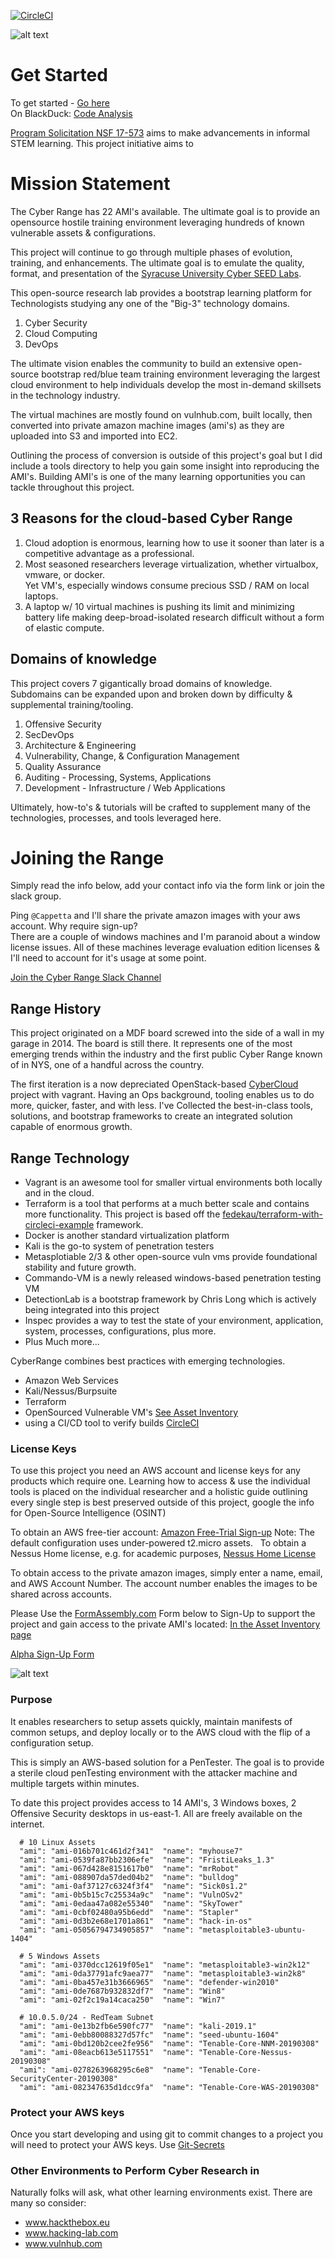 [![CircleCI](https://circleci.com/gh/cappetta/CyberRange.svg?style=svg)](https://circleci.com/gh/cappetta/CyberRange)

![alt text](https://github.com/cappetta/CyberRange/blob/feature/kali-setup/cyberRange_logo.png "Cyber Range")
# Get Started
To get started - [Go here](https://github.com/secdevops-cuse/CyberRange/tree/master/tutorials#how-to-get-started)
<br/>
On BlackDuck: [Code Analysis](https://www.openhub.net/p/CyberRange)

[Program Solicitation NSF 17-573](https://www.nsf.gov/pubs/2017/nsf17573/nsf17573.htm) aims to make advancements in informal STEM learning.  This project initiative aims to 


# Mission Statement

The Cyber Range has 22 AMI's available.  The ultimate goal is to provide an 
opensource hostile training environment leveraging hundreds of known 
vulnerable assets & configurations. 

This project will continue to go through multiple phases of evolution, 
training, and enhancements.  The ultimate goal is to emulate the 
quality, format, and presentation of the [Syracuse University Cyber SEED Labs](http://www.cis.syr.edu/~wedu/seed/Labs_16.04/).

This open-source research lab provides a bootstrap learning platform for Technologists studying any one of the "Big-3" technology domains.  

1. Cyber Security
2. Cloud Computing
3. DevOps

  
The ultimate vision enables the community to build an extensive 
open-source bootstrap red/blue team training environment leveraging 
the largest cloud environment to help individuals develop the most 
in-demand skillsets in the technology industry. 

The virtual machines are mostly found on vulnhub.com, built locally, then converted into private 
amazon machine images (ami's) as they are uploaded into S3 and imported into EC2.

Outlining the process of conversion is outside of this project's goal but I did include a tools directory to help you gain 
some insight into reproducing the AMI's.  Building AMI's is one of the many learning opportunities you can tackle throughout
this project.

## 3 Reasons for the cloud-based Cyber Range
1. Cloud adoption is enormous, learning how to use it sooner than later is a competitive advantage as a professional.
2. Most seasoned researchers leverage virtualization, whether virtualbox, vmware, or docker.  
    Yet VM's, especially windows consume precious SSD / RAM on local laptops.  
3. A laptop w/ 10 virtual machines is pushing its limit and minimizing battery life making deep-broad-isolated 
    research difficult without a form of elastic compute. 


## Domains of knowledge
This project covers 7 gigantically broad domains of knowledge.  Subdomains 
can be expanded upon and broken down by difficulty & supplemental training/tooling.

1. Offensive Security
2. SecDevOps
3. Architecture & Engineering
4. Vulnerability, Change, & Configuration Management
5. Quality Assurance
6. Auditing - Processing, Systems, Applications
7. Development - Infrastructure / Web Applications

Ultimately, how-to's & tutorials will be crafted to supplement many of the technologies, processes, and tools leveraged here.

# Joining the Range
Simply read the info below, add your contact info via the form link or join the slack group.

Ping `@Cappetta` and I'll share the private amazon images with your aws account. Why require sign-up?  
There are a couple of windows machines and I'm paranoid about a window license issues.  All of these
machines leverage evaluation edition licenses & I'll need to account for it's usage at some point.

[Join the Cyber Range Slack Channel](https://join.slack.com/t/acsaws/shared_invite/enQtNTg0NjU1NDY3MTQwLWU4MDc2ZDUyYjg4OTMxNTJkMDljMDM2NzRhOTQzZjQ3MTk1NTFkMmE4OTc2MGRiM2U4NzIwNTVkNmIzYWY0YmY") 


## Range History
This project originated on a MDF board screwed into the side of a wall in my garage in 2014. The board is still there.  It represents
one of the most emerging trends within the industry and the first public Cyber Range known of in NYS, one of a handful across the country.

The first iteration is a now depreciated OpenStack-based [CyberCloud](https://github.com/cappetta/CyberCloud) project with vagrant.
Having an Ops background, tooling enables us to do more, quicker, faster, and with less.  I've Collected the best-in-class tools,
solutions, and bootstrap frameworks to create an integrated solution capable of enormous growth.

## Range Technology  
- Vagrant is an awesome tool for smaller virtual environments both locally and in the cloud.
- Terraform is a tool that performs at a much better scale and contains more functionality.  This project is based off the [fedekau/terraform-with-circleci-example](https://github.com/fedekau/terraform-with-circleci-example)
framework.
- Docker is another standard virtualization platform
- Kali is the go-to system of penetration testers
- Metasplotiable 2/3 & other open-source vuln vms provide foundational stability and future growth.
- Commando-VM is a newly released windows-based penetration testing VM
- DetectionLab is a bootstrap framework by Chris Long which is actively being integrated into this project
- Inspec provides a way to test the state of your environment, application, system, processes, configurations, plus more.
- Plus Much more... 

    
CyberRange combines best practices with emerging technologies.
 - Amazon Web Services
 - Kali/Nessus/Burpsuite
 - Terraform
 - OpenSourced Vulnerable VM's [See Asset Inventory](asset-inventory.md)
 - using a CI/CD tool to verify builds [CircleCI](https://circleci.com/)

### License Keys
To use this project you need an AWS account and license keys for any products which require one.  Learning how to access & use the individual
tools is placed on the individual researcher and a holistic guide outlining every single step is best preserved outside of this project,
google the info for Open-Source Intelligence (OSINT)

To obtain an AWS free-tier account: [Amazon Free-Trial Sign-up](https://portal.aws.amazon.com/billing/signup?refid=em_127222) Note: The default configuration uses under-powered t2.micro assets.&nbsp;&nbsp;</div>
To obtain a Nessus Home license, e.g. for academic purposes, [Nessus Home License](https://www.tenable.com/products/nessus-home)


To obtain access to the private amazon images, simply enter a name, email, and AWS Account Number. 
The account number enables the images to be shared across accounts.<br></div>

Please Use the [FormAssembly.com](http://www.formassembly.com) Form below to Sign-Up to support the project and gain access to the private AMI's located: [In the Asset Inventory page](https://github.com/secdevops-cuse/CyberRange/blob/master/asset-inventory.md")

[Alpha Sign-Up Form](https://www.tfaforms.com/4729221)
 
![alt text](https://raw.githubusercontent.com/secdevops-cuse/CyberRange/master/CyberRange.png "Cyber Range")

### Purpose
It enables researchers to setup assets quickly, maintain manifests of common
setups, and deploy locally or to the AWS cloud with the flip of a configuration
setup.

This is simply an AWS-based solution for a PenTester.  The goal is to
provide a sterile cloud penTesting environment with the attacker machine
and multiple targets within minutes.

To date this project provides access to 14 AMI's, 3 Windows boxes, 2 Offensive
 Security desktops in us-east-1. All are freely available on the internet.

```
  # 10 Linux Assets
  "ami": "ami-016b701c461d2f341"  "name": "myhouse7"
  "ami": "ami-0539fa87bb2306efe"  "name": "FristiLeaks_1.3"
  "ami": "ami-067d428e8151617b0"  "name": "mrRobot"
  "ami": "ami-088907da57ded04b2"  "name": "bulldog"
  "ami": "ami-0af37127c6324f3f4"  "name": "Sick0s1.2"
  "ami": "ami-0b5b15c7c25534a9c"  "name": "VulnOSv2"
  "ami": "ami-0edaa47a082e55340"  "name": "SkyTower"
  "ami": "ami-0cbf02480a95b6edd"  "name": "Stapler"
  "ami": "ami-0d3b2e68e1701a861"  "name": "hack-in-os"
  "ami": "ami-05056794734905857"  "name": "metasploitable3-ubuntu-1404"
  
  # 5 Windows Assets
  "ami": "ami-0370dcc12619f05e1"  "name": "metasploitable3-win2k12"
  "ami": "ami-0da37791afc9aea77"  "name": "metasploitable3-win2k8"
  "ami": "ami-0ba457e31b3666965"  "name": "defender-win2010"
  "ami": "ami-0de7687b932832df7"  "name": "Win8"
  "ami": "ami-02f2c19a14caca250"  "name": "Win7"
  
  # 10.0.5.0/24 - RedTeam Subnet
  "ami": "ami-0e13b2fb6e590fc77"  "name": "kali-2019.1"
  "ami": "ami-0ebb80088327d57fc"  "name": "seed-ubuntu-1604"
  "ami": "ami-0bd120b2cee2fe956"  "name": "Tenable-Core-NNM-20190308"
  "ami": "ami-08eacb613e5117551"  "name": "Tenable-Core-Nessus-20190308"
  "ami": "ami-0278263968295c6e8"  "name": "Tenable-Core-SecurityCenter-20190308"
  "ami": "ami-082347635d1dcc9fa"  "name": "Tenable-Core-WAS-20190308"
```



### Protect your AWS keys
Once you start developing and using git to commit changes to a project
you will need to protect your AWS keys.  Use [Git-Secrets](https://github.com/cappetta/SecDevOps-Toolkit/blob/master/SecDevOps-Toolkit.wiki/git-secrets.md)

### Other Environments to Perform Cyber Research in
Naturally folks will ask, what other learning environments exist.  There are many so consider:
 - www.hackthebox.eu
 - www.hacking-lab.com
 - www.vulnhub.com